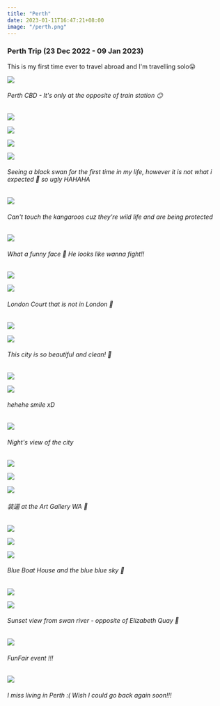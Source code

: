 ```yaml
---
title: "Perth"
date: 2023-01-11T16:47:21+08:00
image: "/perth.png"
---
```


### Perth Trip (23 Dec 2022 - 09 Jan 2023)
This is my first time ever to travel abroad and I'm travelling solo😝 


![](/cbd.jpg)
###### Perth CBD - It's only at the opposite of train station 😏

![](/building.jpg)  

![](/street7.JPG)

![](/play.JPG)

![](/swan.jpg)  
###### Seeing a black swan for the first time in my life, however it is not what i expected 🥲 so ugly HAHAHA

![](/kgroo2.jpg)
###### Can't touch the kangaroos cuz they're wild life and are being protected

![](/kgroo.jpg) 
###### What a funny face 🤔 He looks like wanna fight!! 

![](/kgroo3.JPG)
 
![](/london.jpg)
###### London Court that is not in London 🤪

![](/london2.jpg)

![](/street.jpg)
###### This city is so beautiful and clean! 🥰

![](/street5.JPG)

![](/me5.JPG)
###### hehehe smile xD

![](/street2.jpg)
###### Night's view of the city
![](/street3.jpg)

![](/street4.jpg)

![](/art.jpg)
###### 装逼 at the Art Gallery WA 🤣

![](/tree.jpg)

![](/tree2.JPG)

![](/boat2.JPG)
###### Blue Boat House and the blue blue sky 💓

![](/me2.JPG)

![](/sunset.JPG)
###### Sunset view from swan river - opposite of Elizabeth Quay 🌅

![](/play2.JPG)
###### FunFair event !!!

![](/street6.JPG)
###### I miss living in Perth :( Wish I could go back again soon!!!
